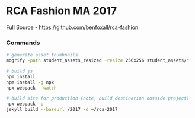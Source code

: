 # RCA Fashion MA 2017

Full Source - https://github.com/benfoxall/rca-fashion

### Commands

```bash
# generate asset thumbnails
mogrify -path student_assets_resized -resize 256x256 student_assets/*

# build js
npm install
npm install -g npx
npx webpack --watch

# build site for production (note, build destination outside project)
npx webpack -p
jekyll build --baseurl /2017 -d ~/rca-2017
```
